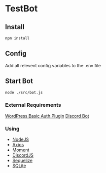 # TestBot

## Install
```sh
npm install
```

## Config
Add all relevent config variables to the .env file

## Start Bot

```sh
node ./src/bot.js
```


### External Requirements
[WordPress Basic Auth Plugin](https://github.com/WP-API/Basic-Auth)
[Discord Bot](https://discord.com/developers/applications)


### Using
* [NodeJS](https://nodejs.org/en/) 
* [Axios](https://axios-http.com/)
* [Moment](https://momentjs.com/docs/)
* [DiscordJS](https://discord.js.org/)
* [Sequelize](https://sequelize.org/)
* [SQLite](https://www.sqlite.org/index.html)